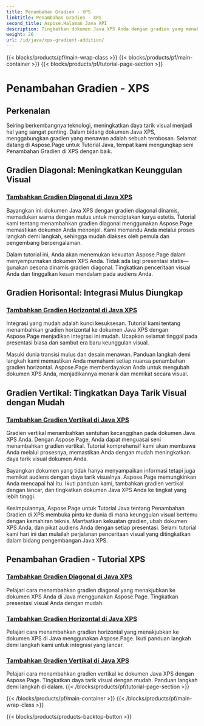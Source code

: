 ```yaml
---
title: Penambahan Gradien - XPS
linktitle: Penambahan Gradien - XPS
second_title: Aspose.Halaman Java API
description: Tingkatkan dokumen Java XPS Anda dengan gradien yang menakjubkan. Pelajari cara menambahkan gradien diagonal, horizontal, dan vertikal dengan mudah menggunakan tutorial Aspose.Page.
weight: 26
url: /id/java/xps-gradient-addition/
---
```


{{< blocks/products/pf/main-wrap-class >}}
{{< blocks/products/pf/main-container >}}
{{< blocks/products/pf/tutorial-page-section >}}

# Penambahan Gradien - XPS

## Perkenalan

Seiring berkembangnya teknologi, meningkatkan daya tarik visual menjadi hal yang sangat penting. Dalam bidang dokumen Java XPS, menggabungkan gradien yang menawan adalah sebuah terobosan. Selamat datang di Aspose.Page untuk Tutorial Java, tempat kami mengungkap seni Penambahan Gradien di XPS dengan baik.

## Gradien Diagonal: Meningkatkan Keunggulan Visual
### [Tambahkan Gradien Diagonal di Java XPS](./diagonal/)

Bayangkan ini: dokumen Java XPS dengan gradien diagonal dinamis, memadukan warna dengan mulus untuk menciptakan karya estetis. Tutorial kami tentang menambahkan gradien diagonal menggunakan Aspose.Page memastikan dokumen Anda menonjol. Kami memandu Anda melalui proses langkah demi langkah, sehingga mudah diakses oleh pemula dan pengembang berpengalaman.

Dalam tutorial ini, Anda akan menemukan kekuatan Aspose.Page dalam menyempurnakan dokumen XPS Anda. Tidak ada lagi presentasi statis—gunakan pesona dinamis gradien diagonal. Tingkatkan penceritaan visual Anda dan tinggalkan kesan mendalam pada audiens Anda.

## Gradien Horisontal: Integrasi Mulus Diungkap
### [Tambahkan Gradien Horizontal di Java XPS](./horizontal/)

Integrasi yang mudah adalah kunci kesuksesan. Tutorial kami tentang menambahkan gradien horizontal ke dokumen Java XPS dengan Aspose.Page menjadikan integrasi ini mudah. Ucapkan selamat tinggal pada presentasi biasa dan sambut era baru keunggulan visual.

Masuki dunia transisi mulus dan desain menawan. Panduan langkah demi langkah kami memastikan Anda memahami setiap nuansa penambahan gradien horizontal. Aspose.Page memberdayakan Anda untuk mengubah dokumen XPS Anda, menjadikannya menarik dan memikat secara visual.

## Gradien Vertikal: Tingkatkan Daya Tarik Visual dengan Mudah
### [Tambahkan Gradien Vertikal di Java XPS](./vertical/)

Gradien vertikal menambahkan sentuhan kecanggihan pada dokumen Java XPS Anda. Dengan Aspose.Page, Anda dapat menguasai seni menambahkan gradien vertikal. Tutorial komprehensif kami akan membawa Anda melalui prosesnya, memastikan Anda dengan mudah meningkatkan daya tarik visual dokumen Anda.

Bayangkan dokumen yang tidak hanya menyampaikan informasi tetapi juga memikat audiens dengan daya tarik visualnya. Aspose.Page memungkinkan Anda mencapai hal itu. Ikuti panduan kami, tambahkan gradien vertikal dengan lancar, dan tingkatkan dokumen Java XPS Anda ke tingkat yang lebih tinggi.

Kesimpulannya, Aspose.Page untuk Tutorial Java tentang Penambahan Gradien di XPS membuka pintu ke dunia di mana keunggulan visual bertemu dengan kemahiran teknis. Manfaatkan kekuatan gradien, ubah dokumen XPS Anda, dan pikat audiens Anda dengan setiap presentasi. Selami tutorial kami hari ini dan mulailah perjalanan penceritaan visual yang ditingkatkan dalam bidang pengembangan Java XPS.
## Penambahan Gradien - Tutorial XPS
### [Tambahkan Gradien Diagonal di Java XPS](./diagonal/)
Pelajari cara menambahkan gradien diagonal yang menakjubkan ke dokumen XPS Anda di Java menggunakan Aspose.Page. Tingkatkan presentasi visual Anda dengan mudah.
### [Tambahkan Gradien Horizontal di Java XPS](./horizontal/)
Pelajari cara menambahkan gradien horizontal yang menakjubkan ke dokumen XPS di Java menggunakan Aspose.Page. Ikuti panduan langkah demi langkah kami untuk integrasi yang lancar.
### [Tambahkan Gradien Vertikal di Java XPS](./vertical/)
Pelajari cara menambahkan gradien vertikal ke dokumen Java XPS dengan Aspose.Page. Tingkatkan daya tarik visual dengan mudah. Panduan langkah demi langkah di dalam.
{{< /blocks/products/pf/tutorial-page-section >}}

{{< /blocks/products/pf/main-container >}}
{{< /blocks/products/pf/main-wrap-class >}}

{{< blocks/products/products-backtop-button >}}
